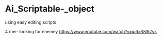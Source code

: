 # Ai_Scriptable-_object
using easy editing scripts
 
 
4 mei- looking for enemey 
https://www.youtube.com/watch?v=iu6xR8IR7vk
